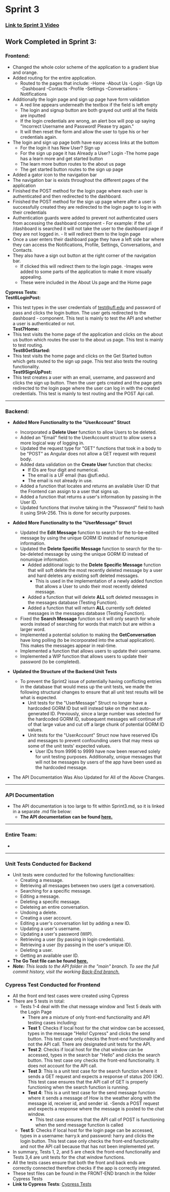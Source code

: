# Sprint 3

### [Link to Sprint 3 Video]()

## Work Completed in Sprint 3:

 ### Frontend:
  - Changed the whole color scheme of the application to a gradient blue and orange.
  - Added routing for the entire application. 
    - Routed to the pages that include:
       -Home
       -About Us
       -Login
       -Sign Up
       -Dashboard
       -Contacts
       -Profile
       -Settings
       -Conversations
       -Notifications
   - Additionally the login page and sign up page have form validation 
      - A red line appears underneath the textbox if the field is left empty
      - The login and signup button are both grayed out until all the fields are inputted
      - If the login credentials are wrong, an alert box will pop up saying "Incorrect Username and Password! Please try again."
      - It will then reset the form and allow the user to type his or her credentials again. 
   - The login and sign up page both have easy access links at the bottom
      - For the login it has New User? Sign up
      - For the sign up page it has Already a User? Login
   -The home page has a learn more and get started button
      - The learn more button routes to the about us page
      - The get started button routes to the sign up page
   - Added a gator icon to the navigation bar
   - The navigation bar is exists throughout the different pages of the application
   - Finished the POST method for the login page where each user is authenticated and then redirected to the dashboard.
   - Finished the POST method for the sign up page where after a user is successfully created they are redirected to the login page to log in with their credentials
   - Authentication guards were added to prevent not authenticated users from accessing the dashboard component
         - For example: if the url /dashboard is searched it will not take the user to the dashboard page if they are not logged in. 
         - It will redirect them to the login page
   - Once a user enters their dashboard page they have a left side bar where they can access the Notifications, Profile, Settings, Conversations, and Contacts.
   - They also have a sign out button at the right corner of the navigation bar. 
       - If clicked this will redirect them to the login page.
   -Images were added to some parts of the application to make it more visually appealing. 
      - These were included in the About Us page and the Home page
   
   
  **Cypress Tests**:<br>
  **Test6LoginPost:** <br>
 - This test types in the user credentials of test@ufl.edu and password of pass and clicks the login button. The user gets redirected to the       dashboard      - component. This test is mainly to test the API and whether a user is authenticated or not.<br>
  **Test7Home:**
 - This test visits the home page of the application and clicks on the about us button which routes the user to the about us page. This test is mainly to test routing.<br>
  **Test8GetStarted:**
 - This test visits the home page and clicks on the Get Started button which gets routed to the sign up page. This test also tests the routing functionality.<br>
  **Test9SignUpPost:**
 - This test creates a user with an email, username, and password and clicks the sign up button. Then the user gets created and the page gets redirected to the login page where the user can log in with the created credentials. This test is mainly to test routing and the POST Api call. <br>


<hr>

 ### Backend:
 - **Added More Functionality to the ”UserAccount” Struct**
    - Incorporated a **Delete User** function to allow Users to be deleted.
    - Added an "Email" field to the UserAccount struct to allow users a more logical way of logging in.
    - Updated the request type for "GET" functions that took in a body to be "POST" as Angular does not allow a GET request with request body.
    - Added data validation on the **Create User** function that checks:
      - If IDs are four digit and numerical.
      - The email is a UF email (has @ufl.edu).
      - The email is not already in use.
     - Added a function that locates and returns an available User ID that the Frontend can assign to a user that signs up.
     - Added a function that returns a user's information by passing in the User ID.
     - Updated functions that involve taking in the "Password" field to hash it using SHA-256. This is done for security purposes.

 - **Added More Functionality to the ”UserMessage” Struct**
    - Updated the **Edit Message** function to search for the to-be-edited message by using the unique GORM ID instead of nonunique information.
    - Updated the **Delete Specific Message** function to search for the to-be-deleted message by using the unique GORM ID instead of nonunique information.
      - Added additional logic to the **Delete Specific Message** function that will soft delete the most recently deleted message by a user and hard deletes any existing soft deleted messages.
        - This is used in the implementation of a newly added function that allows a User to undo their most recently deleted message.
       - Added a function that will delete **ALL** soft deleted messages in the messages database (Testing Function).
       - Added a function that will return **ALL** currently soft deleted messages in the messages database (Testing Function).
    - Fixed the **Search Message** function so it will only search for whole words instead of searching for words that match but are within a larger word.
    - Implemented a potential solution to making the **GetConversation** have long polling (to be incorporated into the actual application). This makes the messages appear in real-time.
    - Implemented a function that allows users to update their username.
    - Implemented a WIP function that allows users to update their password (to be completed).
 
 - **Updated the Structure of the Backend Unit Tests**
    - To prevent the Sprint2 issue of potentially having conflicting entries in the database that would mess up the unit tests, we made the following structural changes to ensure that all unit test results will be what is expected.
      - Unit tests for the "UserMessage" Struct no longer have a hardcoded GORM ID but will instead take on the next auto-generated ID. Previously, since a large number was selected for the hardcoded GORM ID, subsequent messages will continue off of that large value and cut off a large chunk of potential GORM ID values.
      - Unit tests for the "UserAccount" Struct now have reserved IDs and messages to prevent confounding users that may mess up some of the unit tests' expected values.
        - User IDs from 9996 to 9999 have now been reserved solely for unit testing purposes. Additionally, unique messages that will not be messages by users of the app have been used as the hardcoded message.

- The API Documentation Was Also Updated for All of the Above Changes.

<hr>

### API Documentation
  - The API documentation is too large to fit within Sprint3.md, so it is linked in a separate .md file below:
    - **The API documentation can be found [here.](https://github.com/SWEGroup39/GatorChatApp/blob/main/App_Contents/BackEnd/API/API_Documentation.md)**

<hr>

 ### Entire Team:
  - 

<hr>

### Unit Tests Conducted for Backend
  - Unit tests were conducted for the following functionalities:
     - Creating a message.
     - Retrieving all messages between two users (get a conversation).
     - Searching for a specific message.
     - Editing a message.
     - Deleting a specific message.
     - Deleteing an entire conversation.
     - Undoing a delete.
     - Creating a user account.
     - Editing a user's conversation list by adding a new ID.
     - Updating a user's username.
     - Updating a user's password (WIP).
     - Retrieving a user (by passing in login credentials).
     - Retrieving a user (by passing in the user's unique ID).
     - Deleting a user.
     - Getting an available user ID.
  - **The Go Test file can be found [here.](https://github.com/SWEGroup39/GatorChatApp/blob/main/App_Contents/BackEnd/API/GatorChat_Rest_API_test.go)**
   - _**Note:** This leads to the API folder in the "main" branch. To see the full commit history, visit the working [Back-End branch.](https://github.com/SWEGroup39/GatorChatApp/tree/Back-End-Branch)_

### Cypress Test Conducted for Frontend
- All the front end test cases were created using Cypress
- There are 5 tests in total:
   - Tests 1-4 deal with the chat message window and Test 5 deals with the Login Page
     - There are a mixture of only front-end functionality and API testing cases including:
     - **Test 1**: Checks if local host for the chat window can be accessed, types in the message "Hello! Cypress" and clicks the send button. This test case only checks the front-end functionality and not the API call. There are designated unit tests for the API.
     - **Test 2**: Checks if local host for the chat window can be accessed, types in the search bar "Hello" and clicks the search button. This test case ony checks the front-end functionality. It does not account for the API call.
     - **Test 3**: This is a unit test case for the search function where it sends a GET request and expects a response of status 200 (OK). This test case ensures that the API call of GET is properly functioning when the search function is running.
     - **Test 4**: This is a unit test case for the send message function where it sends a message of How is the weather along with the message id, receiver id, and sender id.    -Sends a POST request and expects a response where the message is posted to the chat window.
       - This test case ensures that the API call of POST is functioning when the send message function is called
  - **Test 5**: Checks if local host for the login page can be accessed, types in a username: harry.k and password: harry and clicks the login button. This test case only checks the front-end functionality and not the API call because that has not been implemented yet.
- In summary, Tests 1, 2, and 5 are check the front-end functionality and Tests 3,4 are unit tests for the chat window functions. 
- All the tests cases ensure that both the front and back ends are correctly connected therefore checks if the app is correctly integrated. 
- These test files can be found in the FRONT-END branch in the folder Cypress Tests
- **Link to Cypress Tests**: <a href="https://github.com/SWEGroup39/GatorChatApp/tree/Front-End-Branch/CypressTesting">Cypress Tests</a>
